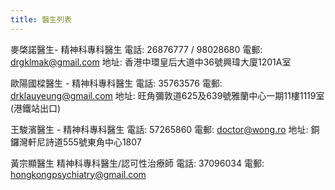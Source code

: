 ```yaml
---
title: 醫生列表
---
```


麥棨諾醫生- 精神科專科醫生
電話: 26876777 / 98028680
電郵: drgklmak@gmail.com
地址: 香港中環皇后大道中36號興瑋大廈1201A室 

歐陽國樑醫生 - 精神科專科醫生
電話: 35763576
電郵: drklauyeung@gmail.com
地址: 旺角彌敦道625及639號雅蘭中心一期11樓1119室 (港鐵站出口)

王駿濱醫生 - 精神科專科醫生
電話: 57265860
電郵: doctor@wong.ro
地址: 銅鑼灣軒尼詩道555號東角中心1807

黃宗顯醫生
精神科專科醫生/認可性治療師
電話: 37096034
電郵: hongkongpsychiatry@gmail.com